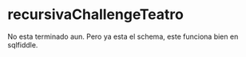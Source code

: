 # recursivaChallengeTeatro

No esta terminado aun. Pero ya esta el schema, este funciona bien en sqlfiddle.
